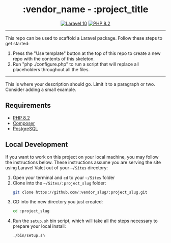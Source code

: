 <h1 align="center">:vendor_name - :project_title</h1>
<p align="center">
<a href="https://laravel.com/docs/10.x"><img src="https://img.shields.io/badge/Laravel-10.x-red" alt="Laravel 10"></a>
<a href="https://www.php.net/releases/8.2/en.php"><img src="https://img.shields.io/badge/php-%5E8.2-blue" alt="PHP 8.2"></a>
</p>

<!--delete-->
---
This repo can be used to scaffold a Laravel package. Follow these steps to get started:

1. Press the "Use template" button at the top of this repo to create a new repo with the contents of this skeleton.
2. Run "php ./configure.php" to run a script that will replace all placeholders throughout all the files.
---
<!--/delete-->
This is where your description should go. Limit it to a paragraph or two. Consider adding a small example.

## Requirements

- [PHP 8.2](https://www.php.net/releases/8.2/en.php)
- [Composer](https://getcomposer.org)
- [PostgreSQL](https://www.postgresql.org/)

## Local Development

If you want to work on this project on your local machine, you may follow the instructions below. These instructions assume you are serving the site using Laravel Valet out of your `~/Sites` directory:

1. Open your terminal and `cd` to your `~/Sites` folder
2. Clone into the `~/Sites/:project_slug` folder:
    ```bash
    git clone https://github.com/:vendor_slug/:project_slug.git
    ```
3. CD into the new directory you just created:
    ```bash
    cd :project_slug
    ```
4. Run the `setup.sh` bin script, which will take all the steps necessary to prepare your local install:
    ```bash
    ./bin/setup.sh
    ```
